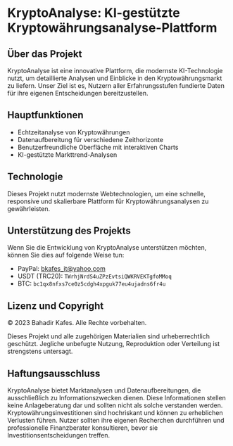 # KryptoAnalyse: KI-gestützte Kryptowährungsanalyse-Plattform

## Über das Projekt

KryptoAnalyse ist eine innovative Plattform, die modernste KI-Technologie nutzt, um detaillierte Analysen und Einblicke in den Kryptowährungsmarkt zu liefern. Unser Ziel ist es, Nutzern aller Erfahrungsstufen fundierte Daten für ihre eigenen Entscheidungen bereitzustellen.

## Hauptfunktionen

- Echtzeitanalyse von Kryptowährungen
- Datenaufbereitung für verschiedene Zeithorizonte
- Benutzerfreundliche Oberfläche mit interaktiven Charts
- KI-gestützte Markttrend-Analysen

## Technologie

Dieses Projekt nutzt modernste Webtechnologien, um eine schnelle, responsive und skalierbare Plattform für Kryptowährungsanalysen zu gewährleisten.

## Unterstützung des Projekts

Wenn Sie die Entwicklung von KryptoAnalyse unterstützen möchten, können Sie dies auf folgende Weise tun:

- PayPal: [bkafes_it@yahoo.com](https://www.paypal.com/paypalme/bkafesit)
- USDT (TRC20): `TWrhjNrdS4uZPzEvtsiQWKRVEKTgfoMMoq`
- BTC: `bc1qx8nfxs7ce0z5cdgh4xpguk77eu4ujadns6fr4u`

## Lizenz und Copyright

© 2023 Bahadir Kafes. Alle Rechte vorbehalten.

Dieses Projekt und alle zugehörigen Materialien sind urheberrechtlich geschützt. Jegliche unbefugte Nutzung, Reproduktion oder Verteilung ist strengstens untersagt.

## Haftungsausschluss

KryptoAnalyse bietet Marktanalysen und Datenaufbereitungen, die ausschließlich zu Informationszwecken dienen. Diese Informationen stellen keine Anlageberatung dar und sollten nicht als solche verstanden werden. Kryptowährungsinvestitionen sind hochriskant und können zu erheblichen Verlusten führen. Nutzer sollten ihre eigenen Recherchen durchführen und professionelle Finanzberater konsultieren, bevor sie Investitionsentscheidungen treffen.